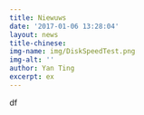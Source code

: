 ```yaml
---
title: Niewuws
date: '2017-01-06 13:28:04'
layout: news
title-chinese: 
img-name: img/DiskSpeedTest.png
img-alt: ''
author: Yan Ting
excerpt: ex
---
```

df